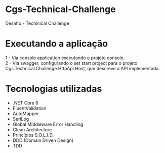 # Cgs-Technical-Challenge
Desafio - Techinical Challenge

# Executando a aplicação

1 - Via console application executando o projeto console. <br>
2 - Via swagger, configurando o set start project para o projeto Cgs.Technical.Challenge.HttpApi.Host, que descreve a API implementada.

# Tecnologias utilizadas

- .NET Core 8
- FluentValidation
- AutoMapper
- SeriLog
- Global Middleware Error Handling
- Clean Architecture
- Princípios S.O.L.I.D.
- DDD (Domain Driven Design)
- TDD

